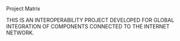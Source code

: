 Project Matrix

THIS IS AN INTEROPERABILITY PROJECT DEVELOPED FOR GLOBAL INTEGRATION OF COMPONENTS CONNECTED TO THE INTERNET NETWORK.
